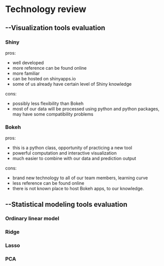 # Technology review
## --Visualization tools evaluation
### Shiny

pros: 

* well developed
* more reference can be found online
* more familiar
* can be hosted on shinyapps.io
* some of us already have certain level of Shiny knowledge
      
cons: 

* possibly less flexibility than Bokeh 
* most of our data will be processed using python and python packages, 
  may have some compatibility problems

### Bokeh

pros: 

* this is a python class, opportunity of practicing a new tool
* powerful computation and interactive visualization
* much easier to combine with our data and prediction output
      
cons: 

* brand new technology to all of our team members, learning curve
* less reference can be found online
* there is not known place to host Bokeh apps, to our knowledge. 

## --Statistical modeling tools evaluation
### Ordinary linear model
### Ridge
### Lasso
### PCA
